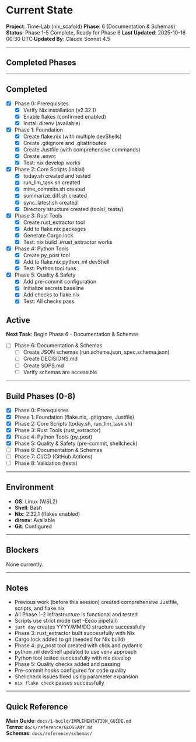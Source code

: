 # Current State

**Project**: Time-Lab (nix_scafold)
**Phase**: 6 (Documentation & Schemas)
**Status**: Phase 1-5 Complete, Ready for Phase 6
**Last Updated**: 2025-10-16 00:30 UTC
**Updated By**: Claude Sonnet 4.5

---

## Completed Phases

---

## Completed

- [x] Phase 0: Prerequisites
  - [x] Verify Nix installation (v2.32.1)
  - [x] Enable flakes (confirmed enabled)
  - [x] Install direnv (available)

- [x] Phase 1: Foundation
  - [x] Create flake.nix (with multiple devShells)
  - [x] Create .gitignore and .gitattributes
  - [x] Create Justfile (with comprehensive commands)
  - [x] Create .envrc
  - [x] Test: nix develop works

- [x] Phase 2: Core Scripts (Initial)
  - [x] today.sh created and tested
  - [x] run_llm_task.sh created
  - [x] mine_commits.sh created
  - [x] summarize_diff.sh created
  - [x] sync_latest.sh created
  - [x] Directory structure created (tools/, tests/)

- [x] Phase 3: Rust Tools
  - [x] Create rust_extractor tool
  - [x] Add to flake.nix packages
  - [x] Generate Cargo.lock
  - [x] Test: nix build .#rust_extractor works

- [x] Phase 4: Python Tools
  - [x] Create py_post tool
  - [x] Add to flake.nix python_ml devShell
  - [x] Test: Python tool runs

- [x] Phase 5: Quality & Safety
  - [x] Add pre-commit configuration
  - [x] Initialize secrets baseline
  - [x] Add checks to flake.nix
  - [x] Test: All checks pass

## Active

**Next Task**: Begin Phase 6 - Documentation & Schemas

- [ ] Phase 6: Documentation & Schemas
  - [ ] Create JSON schemas (run.schema.json, spec.schema.json)
  - [ ] Create DECISIONS.md
  - [ ] Create SOPS.md
  - [ ] Verify schemas are accessible

---

## Build Phases (0-8)

- [x] Phase 0: Prerequisites
- [x] Phase 1: Foundation (flake.nix, .gitignore, Justfile)
- [x] Phase 2: Core Scripts (today.sh, run_llm_task.sh)
- [x] Phase 3: Rust Tools (rust_extractor)
- [x] Phase 4: Python Tools (py_post)
- [x] Phase 5: Quality & Safety (pre-commit, shellcheck)
- [ ] Phase 6: Documentation & Schemas
- [ ] Phase 7: CI/CD (GitHub Actions)
- [ ] Phase 8: Validation (tests)

---

## Environment

- **OS**: Linux (WSL2)
- **Shell**: Bash
- **Nix**: 2.32.1 (flakes enabled)
- **direnv**: Available
- **Git**: Configured

---

## Blockers

None currently.

---

## Notes

- Previous work (before this session) created comprehensive Justfile, scripts, and flake.nix
- All Phase 1-2 infrastructure is functional and tested
- Scripts use strict mode (set -Eeuo pipefail)
- `just day` creates YYYY/MM/DD structure successfully
- Phase 3: rust_extractor built successfully with Nix
- Cargo.lock added to git (needed for Nix build)
- Phase 4: py_post tool created with click and pydantic
- python_ml devShell updated to use venv approach
- Python tool tested successfully with nix develop
- Phase 5: Quality checks added and passing
- Pre-commit hooks configured for code quality
- Shellcheck issues fixed using parameter expansion
- `nix flake check` passes successfully

---

## Quick Reference

**Main Guide**: `docs/1-build/IMPLEMENTATION_GUIDE.md`  
**Terms**: `docs/reference/GLOSSARY.md`  
**Schemas**: `docs/reference/schemas/`

